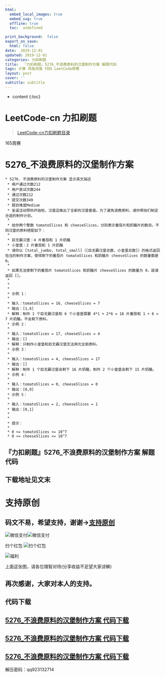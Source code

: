 ```yaml
---
html:
  embed_local_images: true
  embed_svg: true
  offline: true
  toc:  undefined

print_background:  false
export_on_save:
  html: false
date:  2019-12-01
updated: 2019-12-01
categories: 力扣刷题
title:  『力扣刷题』5276_不浪费原料的汉堡制作方案 解题代码
tags: 计算 鸡兔同笼 代码 LeetCode周赛
layout: post
cover: ''
subtitle: subtitle
---
```



* content
{:toc}

# LeetCode-cn 力扣刷题

> [LeetCode-cn力扣刷题目录](https://qq923132714.github.io/categories/ "LeetCode-cn力扣刷题目录")

165周赛
# 5276_不浪费原料的汉堡制作方案

```
* 5276. 不浪费原料的汉堡制作方案 显示英文描述
 * 用户通过次数212
 * 用户尝试次数244
 * 通过次数212
 * 提交次数349
 * 题目难度Medium
 * 圣诞活动预热开始啦，汉堡店推出了全新的汉堡套餐。为了避免浪费原料，请你帮他们制定合适的制作计划。
 *
 * 给你两个整数 tomatoSlices 和 cheeseSlices，分别表示番茄片和奶酪片的数目。不同汉堡的原料搭配如下：
 *
 * 巨无霸汉堡：4 片番茄和 1 片奶酪
 * 小皇堡：2 片番茄和 1 片奶酪
 * 请你以 [total_jumbo, total_small]（[巨无霸汉堡总数，小皇堡总数]）的格式返回恰当的制作方案，使得剩下的番茄片 tomatoSlices 和奶酪片 cheeseSlices 的数量都是 0。
 *
 * 如果无法使剩下的番茄片 tomatoSlices 和奶酪片 cheeseSlices 的数量为 0，就请返回 []。
 *
 *
 *
 * 示例 1：
 *
 * 输入：tomatoSlices = 16, cheeseSlices = 7
 * 输出：[1,6]
 * 解释：制作 1 个巨无霸汉堡和 6 个小皇堡需要 4*1 + 2*6 = 16 片番茄和 1 + 6 = 7 片奶酪。不会剩下原料。
 * 示例 2：
 *
 * 输入：tomatoSlices = 17, cheeseSlices = 4
 * 输出：[]
 * 解释：只制作小皇堡和巨无霸汉堡无法用光全部原料。
 * 示例 3：
 *
 * 输入：tomatoSlices = 4, cheeseSlices = 17
 * 输出：[]
 * 解释：制作 1 个巨无霸汉堡会剩下 16 片奶酪，制作 2 个小皇堡会剩下 15 片奶酪。
 * 示例 4：
 *
 * 输入：tomatoSlices = 0, cheeseSlices = 0
 * 输出：[0,0]
 * 示例 5：
 *
 * 输入：tomatoSlices = 2, cheeseSlices = 1
 * 输出：[0,1]
 *
 *
 * 提示：
 *
 * 0 <= tomatoSlices <= 10^7
 * 0 <= cheeseSlices <= 10^7
 ```

## 『力扣刷题』5276_不浪费原料的汉堡制作方案 解题代码


## 下载地址见文末

# 支持原创


## 码文不易，希望支持，谢谢->**[支持原创](http://blog.csdn.net/qq923132714/article/details/79399145)**
![微信支付](https://raw.githubusercontent.com/923132714/my_picture/master/blog/support/weixin.png)![微信支付](https://raw.githubusercontent.com/923132714/my_picture/master/blog/support/支付宝.png)

扫个红包
![扫个红包](https://raw.githubusercontent.com/923132714/my_picture/master/blog/support/扫码领红包.png "扫码领红包")

![福利](https://github.com/923132714/my_picture/blob/master/blog/support/%E7%A6%8F%E5%88%A9.png?raw=true "福利")

上面这张图，请各位理智对待(分享收益不足望大家谅解)

## 再次感谢，大家对本人的支持。


## **代码下载**

## [5276_不浪费原料的汉堡制作方案 代码下载](http://gestyy.com/w6yBvG "5276_不浪费原料的汉堡制作方案 代码下载")

## [5276_不浪费原料的汉堡制作方案 代码下载](http://scadonsak.com/3yOJ "5276_不浪费原料的汉堡制作方案 代码下载")

## [5276_不浪费原料的汉堡制作方案 代码下载](https://t00y.com/file/16848854-410581865 "5276_不浪费原料的汉堡制作方案 代码下载")


解压密码：qq923132714
